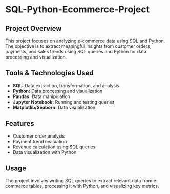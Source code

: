 # SQL-Python-Ecommerce-Project

<h2><b>Project Overview</b></h2>
<p>This project focuses on analyzing e-commerce data using SQL and Python. The objective is to extract meaningful insights from customer orders, payments, and sales trends using SQL queries and Python for data processing and visualization.</p>

<h2><b>Tools & Technologies Used</b></h2>
<ul>
    <li><b>SQL:</b> Data extraction, transformation, and analysis</li>
    <li><b>Python:</b> Data processing and visualization</li>
    <li><b>Pandas:</b> Data manipulation</li>
    <li><b>Jupyter Notebook:</b> Running and testing queries</li>
    <li><b>Matplotlib/Seaborn:</b> Data visualization</li>
</ul>

<h2><b>Features</b></h2>
<ul>
    <li>Customer order analysis</li>
    <li>Payment trend evaluation</li>
    <li>Revenue calculation using SQL queries</li>
    <li>Data visualization with Python</li>
</ul>

<h2><b>Usage</b></h2>
<p>The project involves writing SQL queries to extract relevant data from e-commerce tables, processing it with Python, and visualizing key metrics.</p>
